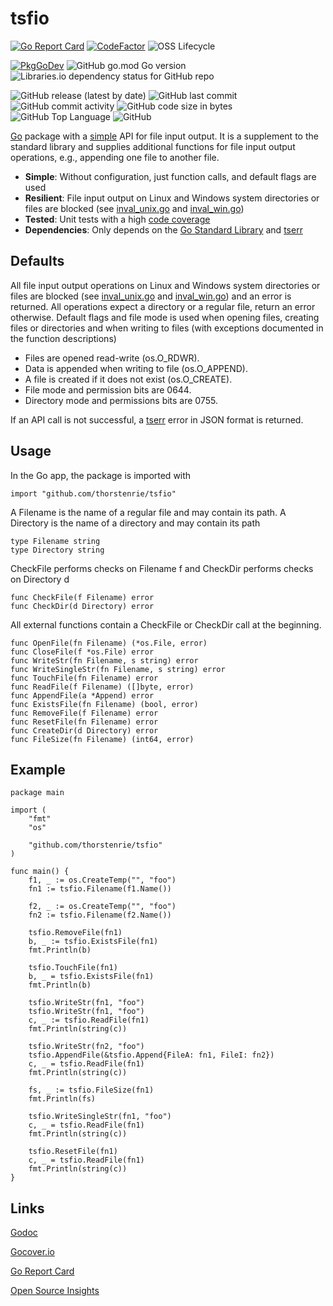 # tsfio

[![Go Report Card](https://goreportcard.com/badge/github.com/thorstenrie/tsfio)](https://goreportcard.com/report/github.com/thorstenrie/tsfio)
[![CodeFactor](https://www.codefactor.io/repository/github/thorstenrie/tsfio/badge)](https://www.codefactor.io/repository/github/thorstenrie/tsfio)
![OSS Lifecycle](https://img.shields.io/osslifecycle/thorstenrie/tsfio)

[![PkgGoDev](https://pkg.go.dev/badge/mod/github.com/thorstenrie/tsfio)](https://pkg.go.dev/mod/github.com/thorstenrie/tsfio)
![GitHub go.mod Go version](https://img.shields.io/github/go-mod/go-version/thorstenrie/tsfio)
![Libraries.io dependency status for GitHub repo](https://img.shields.io/librariesio/github/thorstenrie/tsfio)

![GitHub release (latest by date)](https://img.shields.io/github/v/release/thorstenrie/tsfio)
![GitHub last commit](https://img.shields.io/github/last-commit/thorstenrie/tsfio)
![GitHub commit activity](https://img.shields.io/github/commit-activity/m/thorstenrie/tsfio)
![GitHub code size in bytes](https://img.shields.io/github/languages/code-size/thorstenrie/tsfio)
![GitHub Top Language](https://img.shields.io/github/languages/top/thorstenrie/tsfio)
![GitHub](https://img.shields.io/github/license/thorstenrie/tsfio)

[Go](https://go.dev/) package with a [simple](https://en.wikipedia.org/wiki/KISS_principle) API for file input output. It is a supplement to the standard library and supplies additional functions for file input output operations, e.g., appending one file to another file.

- **Simple**: Without configuration, just function calls, and default flags are used
- **Resilient**: File input output on Linux and Windows system directories or files are blocked (see [inval_unix.go](https://github.com/thorstenrie/tsfio/blob/main/inval_unix.go) and [inval_win.go](https://github.com/thorstenrie/tsfio/blob/main/inval_win.go))
- **Tested**: Unit tests with a high [code coverage](https://gocover.io/github.com/thorstenrie/tsfio)
- **Dependencies**: Only depends on the [Go Standard Library](https://pkg.go.dev/std) and [tserr](https://github.com/thorstenrie/tserr)

## Defaults

All file input output operations on Linux and Windows system directories or
files are blocked (see [inval_unix.go](https://github.com/thorstenrie/tsfio/blob/main/inval_unix.go) and [inval_win.go](https://github.com/thorstenrie/tsfio/blob/main/inval_win.go)) and an error is returned.
All operations expect a directory or a regular file, return an error otherwise.
Default flags and file mode is used when opening files, creating files or directories
and when writing to files (with exceptions documented in the function descriptions)

- Files are opened read-write (os.O_RDWR).
- Data is appended when writing to file (os.O_APPEND).
- A file is created if it does not exist (os.O_CREATE).
- File mode and permission bits are 0644.
- Directory mode and permissions bits are 0755.

If an API call is not successful, a [tserr](https://github.com/thorstenrie/tserr) error in JSON format is returned.

## Usage

In the Go app, the package is imported with

```
import "github.com/thorstenrie/tsfio"
```

A Filename is the name of a regular file and may contain its path. A Directory is the name of a directory and may contain its path

```
type Filename string
type Directory string
```

CheckFile performs checks on Filename f and CheckDir performs checks on Directory d

```
func CheckFile(f Filename) error
func CheckDir(d Directory) error
```

All external functions contain a CheckFile or CheckDir call at the beginning.

```
func OpenFile(fn Filename) (*os.File, error)
func CloseFile(f *os.File) error
func WriteStr(fn Filename, s string) error
func WriteSingleStr(fn Filename, s string) error
func TouchFile(fn Filename) error
func ReadFile(f Filename) ([]byte, error)
func AppendFile(a *Append) error
func ExistsFile(fn Filename) (bool, error)
func RemoveFile(f Filename) error
func ResetFile(fn Filename) error
func CreateDir(d Directory) error
func FileSize(fn Filename) (int64, error)
```

## Example

```
package main

import (
	"fmt"
	"os"

	"github.com/thorstenrie/tsfio"
)

func main() {
	f1, _ := os.CreateTemp("", "foo")
	fn1 := tsfio.Filename(f1.Name())

	f2, _ := os.CreateTemp("", "foo")
	fn2 := tsfio.Filename(f2.Name())

	tsfio.RemoveFile(fn1)
	b, _ := tsfio.ExistsFile(fn1)
	fmt.Println(b)

	tsfio.TouchFile(fn1)
	b, _ = tsfio.ExistsFile(fn1)
	fmt.Println(b)

	tsfio.WriteStr(fn1, "foo")
	tsfio.WriteStr(fn1, "foo")
	c, _ := tsfio.ReadFile(fn1)
	fmt.Println(string(c))

	tsfio.WriteStr(fn2, "foo")
	tsfio.AppendFile(&tsfio.Append{FileA: fn1, FileI: fn2})
	c, _ = tsfio.ReadFile(fn1)
	fmt.Println(string(c))

	fs, _ := tsfio.FileSize(fn1)
	fmt.Println(fs)

	tsfio.WriteSingleStr(fn1, "foo")
	c, _ = tsfio.ReadFile(fn1)
	fmt.Println(string(c))

	tsfio.ResetFile(fn1)
	c, _ = tsfio.ReadFile(fn1)
	fmt.Println(string(c))
}
```

## Links

[Godoc](https://pkg.go.dev/github.com/thorstenrie/tsfio)

[Gocover.io](https://gocover.io/github.com/thorstenrie/tsfio)

[Go Report Card](https://goreportcard.com/report/github.com/thorstenrie/tsfio)

[Open Source Insights](https://deps.dev/go/github.com%2Fthorstenrie%2Ftsfio)
